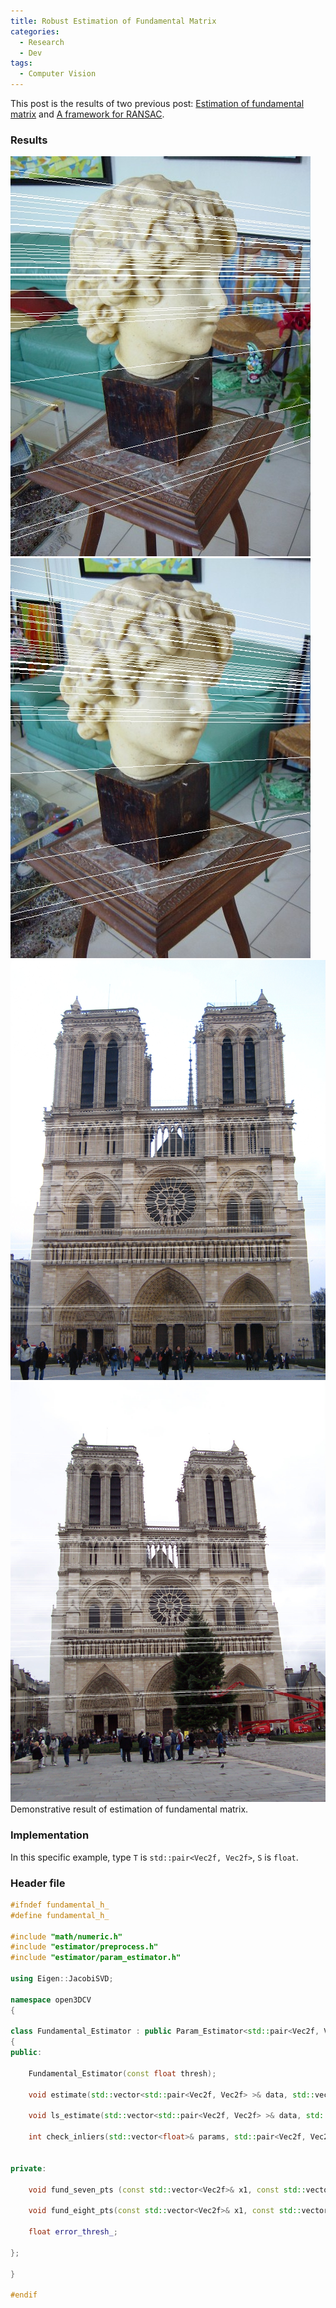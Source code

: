 ```yaml
---
title: Robust Estimation of Fundamental Matrix
categories: 
  - Research
  - Dev
tags:
  - Computer Vision
---
```


This post is the results of two previous post: [Estimation of fundamental matrix]({{site.url}}/{{site.baseurl}}/blog/2017/06/fundamental-matrix/) and [A framework for RANSAC]({{site.url}}/{{site.baseurl}}/blog/2017/08/ransac-framework/).

### Results
<div class="img_row">
    <img class="col one" src="/assets/img/open3DCV/fundamental/bust_left.jpg" alt="epipolar lines" title="epipolar lines"/>
    <img class="col one" src="/assets/img/open3DCV/fundamental/bust_right.jpg" alt="epipolar lines" title="epipolar lines"/>
</div>
<div class="img_row">
    <img class="col one" src="/assets/img/open3DCV/fundamental/building_left.jpg" alt="epipolar lines" title="epipolar lines"/>
    <img class="col one" src="/assets/img/open3DCV/fundamental/building_right.jpg" alt="epipolar lines" title="epipolar lines"/>
</div>
<div class="col three caption">
    Demonstrative result of estimation of fundamental matrix.
</div>

### Implementation
In this specific example, type `T` is `std::pair<Vec2f, Vec2f>`, `S` is `float`.

### Header file
```cpp
#ifndef fundamental_h_
#define fundamental_h_

#include "math/numeric.h"
#include "estimator/preprocess.h"
#include "estimator/param_estimator.h"

using Eigen::JacobiSVD;

namespace open3DCV
{

class Fundamental_Estimator : public Param_Estimator<std::pair<Vec2f, Vec2f>, float>
{
public:
    
    Fundamental_Estimator(const float thresh);
    
    void estimate(std::vector<std::pair<Vec2f, Vec2f> >& data, std::vector<float>& params);
    
    void ls_estimate(std::vector<std::pair<Vec2f, Vec2f> >& data, std::vector<float>& params);
    
    int check_inliers(std::vector<float>& params, std::pair<Vec2f, Vec2f>& data);

    
private:
    
    void fund_seven_pts (const std::vector<Vec2f>& x1, const std::vector<Vec2f>& x2, Mat3f& F);
    
    void fund_eight_pts(const std::vector<Vec2f>& x1, const std::vector<Vec2f>& x2, Mat3f& F);
    
    float error_thresh_;

};
    
}

#endif
```